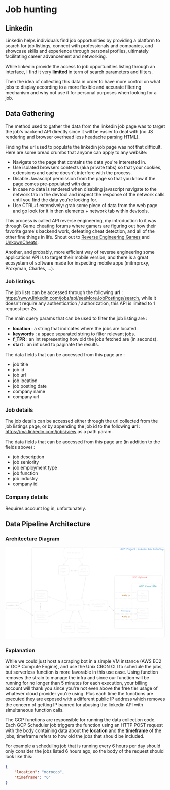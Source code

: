 # Job hunting

## Linkedin

Linkedin helps individuals find job opportunities by providing a platform to search for job listings, connect with professionals and companies, and showcase skills and experience through personal profiles, ultimately facilitating career advancement and networking.

While linkedin provide the access to job opportunities listing through an interface, I find it very **limited** in term of search parameters and filters.

Then the idea of collecting this data in order to have more control on what jobs to display according to a more flexible and accurate filtering mechanism and why not use it for personal purposes when looking for a job.

## Data Gathering

The method used to gather the data from the linkedin job page was to target the job's backend API directly since it will be easier to deal with (no JS rendering and browser overhead less headache parsing HTML).

Finding the url used to populate the linkedin job page was not that difficult. Here are some bread crumbs that anyone can apply to any website:

- Navigate to the page that contains the data you're interested in.
- Use isolated browsers contexts (aka private tabs) so that your cookies, extensions and cache doesn't interfere with the process.
- Disable Javascript permission from the page so that you know if the page comes pre-populated with data.
- In case no data is rendered when disabling javascript navigate to the network tab in the devtool and inspect the response of the network calls until you find the data you're looking for.
- Use CTRL+f extensively: grab some piece of data from the web page and go look for it in then elements + network tab within devtools.

This process is called API reverse engineering, my introduction to it was through Game cheating forums where gamers are figuring out how their favorite game's backend work, defeating cheat detection, and all of the other fine things in life. Shout out to [Reverse Engineering Games](https://www.reddit.com/r/REGames/) and [UnkownCheats](https://www.unknowncheats.me/forum/index.php).

Another, and probably, more efficient way of reverse engineering some applications API is to target their mobile version, and there is a great ecosystem of software made for inspecting mobile apps (mitmproxy, Proxyman, Charles, ...).

### Job listings

The job lists can be accessed through the following **url** : https://www.linkedin.com/jobs/api/seeMoreJobPostings/search, while it doesn't require any authentication / authorization, this API is limited to 1 request per 2s.

The main query params that can be used to filter the job listing are :

- **location** : a string that indicates where the jobs are located.
- **keywords** : a space separated string to filter relevant jobs.
- **f_TPR** : an int representing how old the jobs fetched are (in seconds).
- **start** : an int used to paginate the results.

The data fields that can be accessed from this page are :

- job title
- job id
- job url
- job location
- job posting date
- company name
- company url

### Job details

The job details can be accessed either through the url collected from the job listings page, or by appending the job id to the following **url** : https://ma.linkedin.com/jobs/view as a path param.

The data fields that can be accessed from this page are (in addition to the fields above) :

- job description
- job seniority
- job employment type
- job function
- job industry
- company id

### Company details

Requires account log in, unfortunately.

## Data Pipeline Architecture

### Architecture Diagram

![architecture image](/Linkedin_serverless_scraper.png "architecture")

### Explanation

While we could just host a scraping bot in a simple VM instance (AWS EC2 or GCP Compute Engine), and use the Unix CRON CLI to schedule the jobs, but serverless function is more favorable in this use case. Using function removes the strain to manage the infra and since our function will be running for no longer than 5 minutes for each execution, your billing account will thank you since you're not even above the free tier usage of whatever cloud provider you're using. Plus each time the functions are executed they are exposed with a different public IP address which removes the concern of getting IP banned for abusing the linkedin API with simultaneous function calls.

The GCP functions are responsible for running the data collection code. Each GCP Scheduler job triggers the function using an HTTP POST request with the body containing data about the **location** and the **timeframe** of the jobs, timeframe refers to how old the jobs that should be included.

For example a scheduling job that is running every 6 hours per day should only consider the jobs listed 6 hours ago, so the body of the request should look like this:

```json
{
    "location": "morocco",
    "timeframe": "6"
}
```
